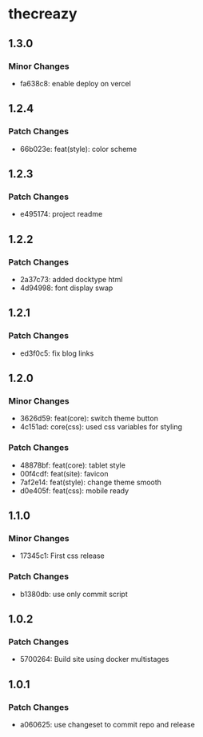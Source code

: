 # thecreazy

## 1.3.0

### Minor Changes

- fa638c8: enable deploy on vercel

## 1.2.4

### Patch Changes

- 66b023e: feat(style): color scheme

## 1.2.3

### Patch Changes

- e495174: project readme

## 1.2.2

### Patch Changes

- 2a37c73: added docktype html
- 4d94998: font display swap

## 1.2.1

### Patch Changes

- ed3f0c5: fix blog links

## 1.2.0

### Minor Changes

- 3626d59: feat(core): switch theme button
- 4c151ad: core(css): used css variables for styling

### Patch Changes

- 48878bf: feat(core): tablet style
- 00f4cdf: feat(site): favicon
- 7af2e14: feat(style): change theme smooth
- d0e405f: feat(css): mobile ready

## 1.1.0

### Minor Changes

- 17345c1: First css release

### Patch Changes

- b1380db: use only commit script

## 1.0.2

### Patch Changes

- 5700264: Build site using docker multistages

## 1.0.1

### Patch Changes

- a060625: use changeset to commit repo and release

